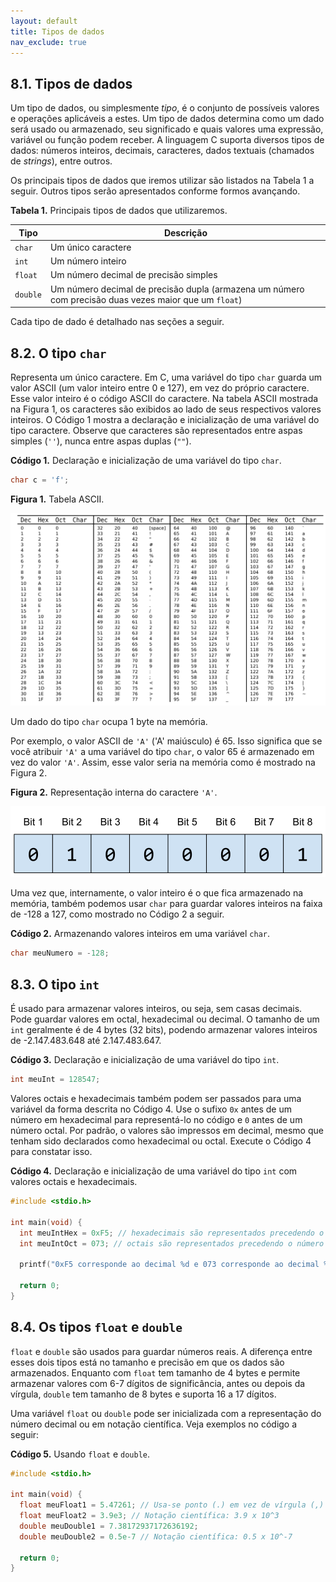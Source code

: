 ```yaml
---
layout: default
title: Tipos de dados
nav_exclude: true
---
```


## 8.1. Tipos de dados

Um tipo de dados, ou simplesmente _tipo_, é o conjunto de possíveis valores e operações aplicáveis a estes. Um tipo de dados determina como um dado será usado ou armazenado, seu significado e quais valores uma expressão, variável ou função podem receber. A linguagem C suporta diversos tipos de dados: números inteiros, decimais, caracteres, dados textuais (chamados de _strings_), entre outros.

Os principais tipos de dados que iremos utilizar são listados na Tabela 1 a seguir. Outros tipos serão apresentados conforme formos avançando.

**Tabela 1.** Principais tipos de dados que utilizaremos.

| Tipo     | Descrição                                                                                             |
| -------- | ----------------------------------------------------------------------------------------------------- |
| `char`   | Um único caractere                                                                                    |
| `int`    | Um número inteiro                                                                                     |
| `float`  | Um número decimal de precisão simples                                                                 |
| `double` | Um número decimal de precisão dupla (armazena um número com precisão duas vezes maior que um `float`) |

Cada tipo de dado é detalhado nas seções a seguir.

## 8.2. O tipo `char`

Representa um único caractere. Em C, uma variável do tipo `char` guarda um valor ASCII (um valor inteiro entre 0 e 127), em vez do próprio caractere. Esse valor inteiro é o código ASCII do caractere. Na tabela ASCII mostrada na Figura 1, os caracteres são exibidos ao lado de seus respectivos valores inteiros. O Código 1 mostra a declaração e inicialização de uma variável do tipo caractere. Observe que caracteres são representados entre aspas simples (`''`), nunca entre aspas duplas (`""`).

**Código 1.** Declaração e inicialização de uma variável do tipo `char`.

```c
char c = 'f';
```

**Figura 1.** Tabela ASCII.

![Figura 1](/content/images/ascii.png "ASCII table")

Um dado do tipo `char` ocupa 1 byte na memória.

Por exemplo, o valor ASCII de `'A'` ('A' maiúsculo) é 65. Isso significa que se você atribuir `'A'` a uma variável do tipo `char`, o valor 65 é armazenado em vez do valor `'A'`. Assim, esse valor seria na memória como é mostrado na Figura 2.

**Figura 2.** Representação interna do caractere `'A'`.

![Figura 2](/content/images/char_memory.svg "Char A")

Uma vez que, internamente, o valor inteiro é o que fica armazenado na memória, também podemos usar `char` para guardar valores inteiros na faixa de -128 a 127, como mostrado no Código 2 a seguir.

**Código 2.** Armazenando valores inteiros em uma variável `char`.

```c
char meuNumero = -128;
```

## 8.3. O tipo `int`

É usado para armazenar valores inteiros, ou seja, sem casas decimais. Pode guardar valores em octal, hexadecimal ou decimal. O tamanho de um `int` geralmente é de 4 bytes (32 bits), podendo armazenar valores inteiros de -2.147.483.648 até 2.147.483.647.

**Código 3.** Declaração e inicialização de uma variável do tipo `int`.

```c
int meuInt = 128547;
```

Valores octais e hexadecimais também podem ser passados para uma variável da forma descrita no Código 4. Use o sufixo `0x` antes de um número em hexadecimal para representá-lo no código e `0` antes de um número octal. Por padrão, o valores são impressos em decimal, mesmo que tenham sido declarados como hexadecimal ou octal. Execute o Código 4 para constatar isso.

**Código 4.** Declaração e inicialização de uma variável do tipo `int` com valores octais e hexadecimais.

```c
#include <stdio.h>

int main(void) {
  int meuIntHex = 0xF5; // hexadecimais são representados precedendo o número com o sufixo 0x
  int meuIntOct = 073; // octais são representados precedendo o número com um 0 (zero)

  printf("0xF5 corresponde ao decimal %d e 073 corresponde ao decimal %d", meuIntHex, meuIntOct);

  return 0;
}
```

## 8.4. Os tipos `float` e `double`

`float` e `double` são usados para guardar números reais. A diferença entre esses dois tipos está no tamanho e precisão em que os dados são armazenados. Enquanto com `float` tem tamanho de 4 bytes e permite armazenar valores com 6-7 dígitos de significância, antes ou depois da vírgula, `double` tem tamanho de 8 bytes e suporta 16 a 17 dígitos.

Uma variável `float` ou `double` pode ser inicializada com a representação do número decimal ou em notação científica. Veja exemplos no código a seguir:

**Código 5.** Usando `float` e `double`.

```c
#include <stdio.h>

int main(void) {
  float meuFloat1 = 5.47261; // Usa-se ponto (.) em vez de vírgula (,)
  float meuFloat2 = 3.9e3; // Notação científica: 3.9 x 10^3
  double meuDouble1 = 7.38172937172636192;
  double meuDouble2 = 0.5e-7 // Notação científica: 0.5 x 10^-7

  return 0;
}
```
